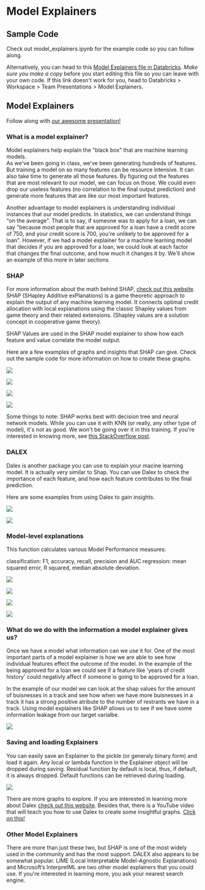 # Model Explainers

## Sample Code

Check out model_explainers.ipynb for the example code so you can follow along.

Alternatively, you can head to this [Model Explainers file in Databricks](https://adb-5187062830023627.7.azuredatabricks.net/?o=5187062830023627#notebook/3449113359366449/command/3449113359366450). *Make sure you make a copy* before you start editing this file so you can leave with your own code. If this link doesn't work for you, head to Databricks > Workspace > Team Presentations > Model Explainers.

## Model Explainers

Follow along with [our awesome presentation!](https://byui451.github.io/guide_model_explainers/index.html)

### What is a model explainer?  

Model explainers help explain the "black box" that are machine learning models.  
As we've been going in class, we've been generating hundreds of features. But training a model on so many features can be resource intensive. It can also take time to generate all those features. By figuring out the features that are most relevant to our model, we can focus on those. We could even drop our useless features (no correlation to the final output prediction) and generate more features that are like our most important features.  

Another advantage to model explainers is understanding individual instances that our model predicts. In statistics, we can understand things "on the average". That is to say, if someone was to apply for a loan, we can say "because most people that are approved for a loan have a credit score of 750, and your credit score is 700, you're unlikely to be approved for a loan". However, if we had a model explainer for a machine learning model that decides if you are approved for a loan, we could look at each factor that changes the final outcome, and how much it changes it by. We'll show an example of this more in later sections

### SHAP  

For more information about the math behind SHAP, [check out this website](https://christophm.github.io/interpretable-ml-book/shap.html).  
SHAP (SHapley Additive exPlanations) is a game theoretic approach to explain the output of any machine learning model. It connects optimal credit allocation with local explanations using the classic Shapley values from game theory and their related extensions. (Shapley values are a solution concept in cooperative game theory).

SHAP Values are used in the SHAP model explainer to show how each feature and value correlate the model output.

Here are a few examples of graphs and insights that SHAP can give. Check out the sample code for more information on how to create these graphs.

![](pictures/shap_summary.png)

![](pictures/shap_summary_2.png)

![](pictures/shap_waterfall.png)

![](pictures/shap_force.png)

Some things to note: SHAP works best with decision tree and neural network models. While you can use it with KNN (or really, any other type of model), it's not as good. We won't be going over it in this training. If you're interested in knowing more, see [this StackOverflow post](https://stackoverflow.com/questions/62211302/obtaining-the-shap-values-for-a-prediction-made-with-knn).

### DALEX

Dalex is another package you can use to explain your macine learning model. It is actually very similar to Shap. You can use Dalex to check the importance of each feature, and how each feature contributes to the final prediction. 

Here are some examples from using Dalex to gain insights.

![](pictures/dalex_1.png)

![](pictures/dalex_2.png)

### Model-level explanations
This function calculates various Model Performance measures:

classification: F1, accuracy, recall, precision and AUC regression: mean squared error, R squared, median absolute deviation.

![](pictures/dalex_3.png)

![](pictures/dalex_5.png)

![](pictures/dalex_4.png)

![](pictures/importance.png)

### What do we do with the information a model explainer gives us?

Once we have a model what information can we use it for. One of the most important parts of a model explainer is how 
we are able to see how individual features effect the outcome of the model. In the example of the being approved for a loan we 
could see if a feature like 'years of credit history' could negativly affect if someone is going to be approved for a loan. 
      
In the example of our model we can look at the shap values for the amount of buisnesses in a track and see how when we have more 
buisnesses in a track it has a strong positive atribute to the number of restrants we have in a track. Using model explainers like 
SHAP allows us to see if we have some information leakage from our target varialbe.

![](pictures/shap_dependence_plot.png)

### Saving and loading Explainers

You can easily save an Explainer to the pickle (or generaly binary form) and load it again. Any local or lambda function in the Explainer object will be dropped during saving. Residual function by default is local, thus, if default, it is always dropped. Default functions can be retrieved during loading.

![](pictures/dalex_6.png)

There are more graphs to explore. If you are interested in learning more about Dalex [check out this website](https://dalex.drwhy.ai/python/api/). Besides that, there is a YouTube video that will teach you how to use Dalex to create some insightful graphs. [Click on this!](https://www.youtube.com/watch?v=sezHr78xxoM)

### Other Model Explainers

There are more than just these two, but SHAP is one of the most widely used in the community and has the most support. DALEX also appears to be somewhat popular. LIME (Local Interpretable Model-Agnostic Explanations) and Microsoft’s InterpretML are two other model explainers that you could use. If you're interested in learning more, you ask your nearest search engine.
